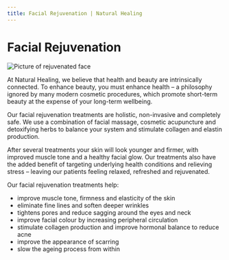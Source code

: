 ```yaml
---
title: Facial Rejuvenation | Natural Healing
---
```


# Facial Rejuvenation

<img alt="Picture of rejuvenated face" src="/Facial-Rejuvenation.jpg" title="Picture of rejuvenated face" className="w-full mb-5" />

At Natural Healing, we believe that health and beauty are intrinsically connected. To enhance beauty, you must enhance health – a philosophy ignored by many modern cosmetic procedures, which promote short-term beauty at the expense of your long-term wellbeing.

Our facial rejuvenation treatments are holistic, non-invasive and completely safe. We use a combination of facial massage, cosmetic acupuncture and detoxifying herbs to balance your system and stimulate collagen and elastin production.

After several treatments your skin will look younger and firmer, with improved muscle tone and a healthy facial glow. Our treatments also have the added benefit of targeting underlying health conditions and relieving stress – leaving our patients feeling relaxed, refreshed and rejuvenated.

Our facial rejuvenation treatments help:

- improve muscle tone, firmness and elasticity of the skin
- eliminate fine lines and soften deeper wrinkles
- tightens pores and reduce sagging around the eyes and neck
- improve facial colour by increasing peripheral circulation
- stimulate collagen production and improve hormonal balance to reduce acne
- improve the appearance of scarring
- slow the ageing process from within
